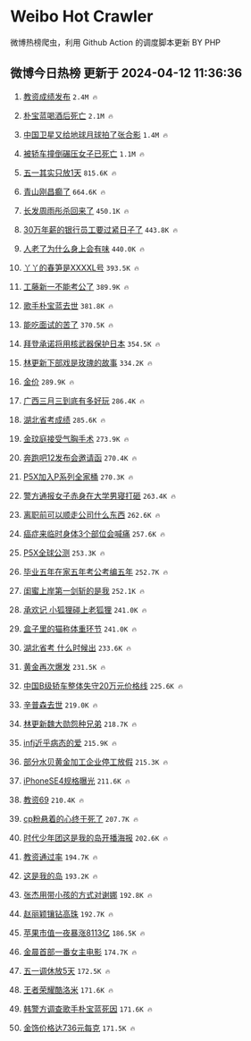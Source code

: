 # Weibo Hot Crawler 



微博热榜爬虫，利用 Github Action 的调度脚本更新 BY PHP 


## 微博今日热榜 更新于 2024-04-12 11:36:36 
1. [教资成绩发布](https://s.weibo.com/weibo?q=%23%E6%95%99%E8%B5%84%E6%88%90%E7%BB%A9%E5%8F%91%E5%B8%83%23&t=31&band_rank=1&Refer=top) `2.4M 🔥` 

1. [朴宝蓝喝酒后死亡](https://s.weibo.com/weibo?q=%23%E6%9C%B4%E5%AE%9D%E8%93%9D%E5%96%9D%E9%85%92%E5%90%8E%E6%AD%BB%E4%BA%A1%23&t=31&band_rank=2&Refer=top) `2.1M 🔥` 

1. [中国卫星又给地球月球拍了张合影](https://s.weibo.com/weibo?q=%23%E4%B8%AD%E5%9B%BD%E5%8D%AB%E6%98%9F%E5%8F%88%E7%BB%99%E5%9C%B0%E7%90%83%E6%9C%88%E7%90%83%E6%8B%8D%E4%BA%86%E5%BC%A0%E5%90%88%E5%BD%B1%23&t=31&band_rank=3&Refer=top) `1.4M 🔥` 

1. [被轿车撞倒碾压女子已死亡](https://s.weibo.com/weibo?q=%23%E8%A2%AB%E8%BD%BF%E8%BD%A6%E6%92%9E%E5%80%92%E7%A2%BE%E5%8E%8B%E5%A5%B3%E5%AD%90%E5%B7%B2%E6%AD%BB%E4%BA%A1%23&t=31&band_rank=4&Refer=top) `1.1M 🔥` 

1. [五一其实只放1天](https://s.weibo.com/weibo?q=%23%E4%BA%94%E4%B8%80%E5%85%B6%E5%AE%9E%E5%8F%AA%E6%94%BE1%E5%A4%A9%23&t=31&band_rank=5&Refer=top) `815.6K 🔥` 

1. [青山刚昌癫了](https://s.weibo.com/weibo?q=%E9%9D%92%E5%B1%B1%E5%88%9A%E6%98%8C%E7%99%AB%E4%BA%86&t=31&band_rank=6&Refer=top) `664.6K 🔥` 

1. [长发周雨彤杀回来了](https://s.weibo.com/weibo?q=%23%E9%95%BF%E5%8F%91%E5%91%A8%E9%9B%A8%E5%BD%A4%E6%9D%80%E5%9B%9E%E6%9D%A5%E4%BA%86%23&t=31&band_rank=7&Refer=top) `450.1K 🔥` 

1. [30万年薪的银行员工要过紧日子了](https://s.weibo.com/weibo?q=%2330%E4%B8%87%E5%B9%B4%E8%96%AA%E7%9A%84%E9%93%B6%E8%A1%8C%E5%91%98%E5%B7%A5%E8%A6%81%E8%BF%87%E7%B4%A7%E6%97%A5%E5%AD%90%E4%BA%86%23&t=31&band_rank=8&Refer=top) `443.8K 🔥` 

1. [人老了为什么身上会有味](https://s.weibo.com/weibo?q=%23%E4%BA%BA%E8%80%81%E4%BA%86%E4%B8%BA%E4%BB%80%E4%B9%88%E8%BA%AB%E4%B8%8A%E4%BC%9A%E6%9C%89%E5%91%B3%23&t=31&band_rank=9&Refer=top) `440.0K 🔥` 

1. [丫丫的春笋是XXXXL号](https://s.weibo.com/weibo?q=%23%E4%B8%AB%E4%B8%AB%E7%9A%84%E6%98%A5%E7%AC%8B%E6%98%AFXXXXL%E5%8F%B7%23&t=31&band_rank=10&Refer=top) `393.5K 🔥` 

1. [工藤新一不能考公了](https://s.weibo.com/weibo?q=%23%E5%B7%A5%E8%97%A4%E6%96%B0%E4%B8%80%E4%B8%8D%E8%83%BD%E8%80%83%E5%85%AC%E4%BA%86%23&t=31&band_rank=11&Refer=top) `389.9K 🔥` 

1. [歌手朴宝蓝去世](https://s.weibo.com/weibo?q=%23%E6%AD%8C%E6%89%8B%E6%9C%B4%E5%AE%9D%E8%93%9D%E5%8E%BB%E4%B8%96%23&t=31&band_rank=12&Refer=top) `381.8K 🔥` 

1. [能吃面试的苦了](https://s.weibo.com/weibo?q=%E8%83%BD%E5%90%83%E9%9D%A2%E8%AF%95%E7%9A%84%E8%8B%A6%E4%BA%86&t=31&band_rank=13&Refer=top) `370.5K 🔥` 

1. [拜登承诺将用核武器保护日本](https://s.weibo.com/weibo?q=%23%E6%8B%9C%E7%99%BB%E6%89%BF%E8%AF%BA%E5%B0%86%E7%94%A8%E6%A0%B8%E6%AD%A6%E5%99%A8%E4%BF%9D%E6%8A%A4%E6%97%A5%E6%9C%AC%23&t=31&band_rank=14&Refer=top) `354.5K 🔥` 

1. [林更新下部戏是玫瑰的故事](https://s.weibo.com/weibo?q=%23%E6%9E%97%E6%9B%B4%E6%96%B0%E4%B8%8B%E9%83%A8%E6%88%8F%E6%98%AF%E7%8E%AB%E7%91%B0%E7%9A%84%E6%95%85%E4%BA%8B%23&t=31&band_rank=15&Refer=top) `334.2K 🔥` 

1. [金价](https://s.weibo.com/weibo?q=%E9%87%91%E4%BB%B7&t=31&band_rank=16&Refer=top) `289.9K 🔥` 

1. [广西三月三到底有多好玩](https://s.weibo.com/weibo?q=%23%E5%B9%BF%E8%A5%BF%E4%B8%89%E6%9C%88%E4%B8%89%E5%88%B0%E5%BA%95%E6%9C%89%E5%A4%9A%E5%A5%BD%E7%8E%A9%23&t=31&band_rank=17&Refer=top) `286.4K 🔥` 

1. [湖北省考成绩](https://s.weibo.com/weibo?q=%E6%B9%96%E5%8C%97%E7%9C%81%E8%80%83%E6%88%90%E7%BB%A9&t=31&band_rank=18&Refer=top) `285.6K 🔥` 

1. [金玟庭接受气胸手术](https://s.weibo.com/weibo?q=%23%E9%87%91%E7%8E%9F%E5%BA%AD%E6%8E%A5%E5%8F%97%E6%B0%94%E8%83%B8%E6%89%8B%E6%9C%AF%23&t=31&band_rank=19&Refer=top) `273.9K 🔥` 

1. [奔跑吧12发布会邀请函](https://s.weibo.com/weibo?q=%23%E5%A5%94%E8%B7%91%E5%90%A712%E5%8F%91%E5%B8%83%E4%BC%9A%E9%82%80%E8%AF%B7%E5%87%BD%23&t=31&band_rank=20&Refer=top) `270.4K 🔥` 

1. [P5X加入P系列全家桶](https://s.weibo.com/weibo?q=%23P5X%E5%8A%A0%E5%85%A5P%E7%B3%BB%E5%88%97%E5%85%A8%E5%AE%B6%E6%A1%B6%23&t=31&band_rank=21&Refer=top) `270.3K 🔥` 

1. [警方通报女子赤身在大学男寝打砸](https://s.weibo.com/weibo?q=%23%E8%AD%A6%E6%96%B9%E9%80%9A%E6%8A%A5%E5%A5%B3%E5%AD%90%E8%B5%A4%E8%BA%AB%E5%9C%A8%E5%A4%A7%E5%AD%A6%E7%94%B7%E5%AF%9D%E6%89%93%E7%A0%B8%23&t=31&band_rank=22&Refer=top) `263.4K 🔥` 

1. [离职前可以顺走公司什么东西](https://s.weibo.com/weibo?q=%23%E7%A6%BB%E8%81%8C%E5%89%8D%E5%8F%AF%E4%BB%A5%E9%A1%BA%E8%B5%B0%E5%85%AC%E5%8F%B8%E4%BB%80%E4%B9%88%E4%B8%9C%E8%A5%BF%23&t=31&band_rank=23&Refer=top) `262.6K 🔥` 

1. [癌症来临时身体3个部位会喊痛](https://s.weibo.com/weibo?q=%23%E7%99%8C%E7%97%87%E6%9D%A5%E4%B8%B4%E6%97%B6%E8%BA%AB%E4%BD%933%E4%B8%AA%E9%83%A8%E4%BD%8D%E4%BC%9A%E5%96%8A%E7%97%9B%23&t=31&band_rank=24&Refer=top) `257.6K 🔥` 

1. [P5X全球公测](https://s.weibo.com/weibo?q=%23P5X%E5%85%A8%E7%90%83%E5%85%AC%E6%B5%8B%23&t=31&band_rank=25&Refer=top) `253.3K 🔥` 

1. [毕业五年在家五年考公考编五年](https://s.weibo.com/weibo?q=%23%E6%AF%95%E4%B8%9A%E4%BA%94%E5%B9%B4%E5%9C%A8%E5%AE%B6%E4%BA%94%E5%B9%B4%E8%80%83%E5%85%AC%E8%80%83%E7%BC%96%E4%BA%94%E5%B9%B4%23&t=31&band_rank=26&Refer=top) `252.7K 🔥` 

1. [闺蜜上岸第一剑斩的是我](https://s.weibo.com/weibo?q=%23%E9%97%BA%E8%9C%9C%E4%B8%8A%E5%B2%B8%E7%AC%AC%E4%B8%80%E5%89%91%E6%96%A9%E7%9A%84%E6%98%AF%E6%88%91%23&t=31&band_rank=27&Refer=top) `252.1K 🔥` 

1. [承欢记 小狐狸碰上老狐狸](https://s.weibo.com/weibo?q=%E6%89%BF%E6%AC%A2%E8%AE%B0%20%E5%B0%8F%E7%8B%90%E7%8B%B8%E7%A2%B0%E4%B8%8A%E8%80%81%E7%8B%90%E7%8B%B8&t=31&band_rank=28&Refer=top) `241.0K 🔥` 

1. [盒子里的猫称体重环节](https://s.weibo.com/weibo?q=%E7%9B%92%E5%AD%90%E9%87%8C%E7%9A%84%E7%8C%AB%E7%A7%B0%E4%BD%93%E9%87%8D%E7%8E%AF%E8%8A%82&t=31&band_rank=29&Refer=top) `241.0K 🔥` 

1. [湖北省考 什么时候出](https://s.weibo.com/weibo?q=%E6%B9%96%E5%8C%97%E7%9C%81%E8%80%83%20%E4%BB%80%E4%B9%88%E6%97%B6%E5%80%99%E5%87%BA&t=31&band_rank=30&Refer=top) `233.6K 🔥` 

1. [黄金再次爆发](https://s.weibo.com/weibo?q=%23%E9%BB%84%E9%87%91%E5%86%8D%E6%AC%A1%E7%88%86%E5%8F%91%23&t=31&band_rank=31&Refer=top) `231.5K 🔥` 

1. [中国B级轿车整体失守20万元价格线](https://s.weibo.com/weibo?q=%23%E4%B8%AD%E5%9B%BDB%E7%BA%A7%E8%BD%BF%E8%BD%A6%E6%95%B4%E4%BD%93%E5%A4%B1%E5%AE%8820%E4%B8%87%E5%85%83%E4%BB%B7%E6%A0%BC%E7%BA%BF%23&t=31&band_rank=32&Refer=top) `225.6K 🔥` 

1. [辛普森去世](https://s.weibo.com/weibo?q=%23%E8%BE%9B%E6%99%AE%E6%A3%AE%E5%8E%BB%E4%B8%96%23&t=31&band_rank=33&Refer=top) `219.0K 🔥` 

1. [林更新魏大勋怨种兄弟](https://s.weibo.com/weibo?q=%23%E6%9E%97%E6%9B%B4%E6%96%B0%E9%AD%8F%E5%A4%A7%E5%8B%8B%E6%80%A8%E7%A7%8D%E5%85%84%E5%BC%9F%23&t=31&band_rank=34&Refer=top) `218.7K 🔥` 

1. [infj近乎病态的爱](https://s.weibo.com/weibo?q=%23infj%E8%BF%91%E4%B9%8E%E7%97%85%E6%80%81%E7%9A%84%E7%88%B1%23&t=31&band_rank=35&Refer=top) `215.9K 🔥` 

1. [部分水贝黄金加工企业停工放假](https://s.weibo.com/weibo?q=%23%E9%83%A8%E5%88%86%E6%B0%B4%E8%B4%9D%E9%BB%84%E9%87%91%E5%8A%A0%E5%B7%A5%E4%BC%81%E4%B8%9A%E5%81%9C%E5%B7%A5%E6%94%BE%E5%81%87%23&t=31&band_rank=36&Refer=top) `215.3K 🔥` 

1. [iPhoneSE4规格曝光](https://s.weibo.com/weibo?q=%23iPhoneSE4%E8%A7%84%E6%A0%BC%E6%9B%9D%E5%85%89%23&t=31&band_rank=37&Refer=top) `211.6K 🔥` 

1. [教资69](https://s.weibo.com/weibo?q=%E6%95%99%E8%B5%8469&t=31&band_rank=38&Refer=top) `210.4K 🔥` 

1. [cp粉悬着的心终于死了](https://s.weibo.com/weibo?q=cp%E7%B2%89%E6%82%AC%E7%9D%80%E7%9A%84%E5%BF%83%E7%BB%88%E4%BA%8E%E6%AD%BB%E4%BA%86&t=31&band_rank=39&Refer=top) `207.7K 🔥` 

1. [时代少年团这是我的岛开播海报](https://s.weibo.com/weibo?q=%23%E6%97%B6%E4%BB%A3%E5%B0%91%E5%B9%B4%E5%9B%A2%E8%BF%99%E6%98%AF%E6%88%91%E7%9A%84%E5%B2%9B%E5%BC%80%E6%92%AD%E6%B5%B7%E6%8A%A5%23&t=31&band_rank=40&Refer=top) `202.6K 🔥` 

1. [教资通过率](https://s.weibo.com/weibo?q=%E6%95%99%E8%B5%84%E9%80%9A%E8%BF%87%E7%8E%87&t=31&band_rank=41&Refer=top) `194.7K 🔥` 

1. [这是我的岛](https://s.weibo.com/weibo?q=%E8%BF%99%E6%98%AF%E6%88%91%E7%9A%84%E5%B2%9B&t=31&band_rank=42&Refer=top) `193.2K 🔥` 

1. [张杰用带小孩的方式对谢娜](https://s.weibo.com/weibo?q=%23%E5%BC%A0%E6%9D%B0%E7%94%A8%E5%B8%A6%E5%B0%8F%E5%AD%A9%E7%9A%84%E6%96%B9%E5%BC%8F%E5%AF%B9%E8%B0%A2%E5%A8%9C%23&t=31&band_rank=43&Refer=top) `192.8K 🔥` 

1. [赵丽颖镶钻高珠](https://s.weibo.com/weibo?q=%23%E8%B5%B5%E4%B8%BD%E9%A2%96%E9%95%B6%E9%92%BB%E9%AB%98%E7%8F%A0%23&t=31&band_rank=44&Refer=top) `192.7K 🔥` 

1. [苹果市值一夜暴涨8113亿](https://s.weibo.com/weibo?q=%23%E8%8B%B9%E6%9E%9C%E5%B8%82%E5%80%BC%E4%B8%80%E5%A4%9C%E6%9A%B4%E6%B6%A88113%E4%BA%BF%23&t=31&band_rank=45&Refer=top) `186.5K 🔥` 

1. [金晨首部一番女主电影](https://s.weibo.com/weibo?q=%23%E9%87%91%E6%99%A8%E9%A6%96%E9%83%A8%E4%B8%80%E7%95%AA%E5%A5%B3%E4%B8%BB%E7%94%B5%E5%BD%B1%23&t=31&band_rank=46&Refer=top) `174.7K 🔥` 

1. [五一调休放5天](https://s.weibo.com/weibo?q=%23%E4%BA%94%E4%B8%80%E8%B0%83%E4%BC%91%E6%94%BE5%E5%A4%A9%23&t=31&band_rank=47&Refer=top) `172.5K 🔥` 

1. [王者荣耀酷洛米](https://s.weibo.com/weibo?q=%23%E7%8E%8B%E8%80%85%E8%8D%A3%E8%80%80%E9%85%B7%E6%B4%9B%E7%B1%B3%23&t=31&band_rank=48&Refer=top) `171.6K 🔥` 

1. [韩警方调查歌手朴宝蓝死因](https://s.weibo.com/weibo?q=%23%E9%9F%A9%E8%AD%A6%E6%96%B9%E8%B0%83%E6%9F%A5%E6%AD%8C%E6%89%8B%E6%9C%B4%E5%AE%9D%E8%93%9D%E6%AD%BB%E5%9B%A0%23&t=31&band_rank=49&Refer=top) `171.6K 🔥` 

1. [金饰价格达736元每克](https://s.weibo.com/weibo?q=%23%E9%87%91%E9%A5%B0%E4%BB%B7%E6%A0%BC%E8%BE%BE736%E5%85%83%E6%AF%8F%E5%85%8B%23&t=31&band_rank=50&Refer=top) `171.5K 🔥` 

